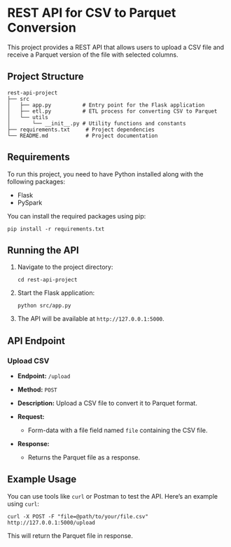 # REST API for CSV to Parquet Conversion

This project provides a REST API that allows users to upload a CSV file and receive a Parquet version of the file with selected columns.

## Project Structure

```
rest-api-project
├── src
│   ├── app.py          # Entry point for the Flask application
│   ├── etl.py          # ETL process for converting CSV to Parquet
│   └── utils
│       └── __init__.py # Utility functions and constants
├── requirements.txt     # Project dependencies
└── README.md            # Project documentation
```

## Requirements

To run this project, you need to have Python installed along with the following packages:

- Flask
- PySpark

You can install the required packages using pip:

```
pip install -r requirements.txt
```

## Running the API

1. Navigate to the project directory:

   ```
   cd rest-api-project
   ```

2. Start the Flask application:

   ```
   python src/app.py
   ```

3. The API will be available at `http://127.0.0.1:5000`.

## API Endpoint

### Upload CSV

- **Endpoint:** `/upload`
- **Method:** `POST`
- **Description:** Upload a CSV file to convert it to Parquet format.
- **Request:**
  - Form-data with a file field named `file` containing the CSV file.
  
- **Response:**
  - Returns the Parquet file as a response.

## Example Usage

You can use tools like `curl` or Postman to test the API. Here’s an example using `curl`:

```
curl -X POST -F "file=@path/to/your/file.csv" http://127.0.0.1:5000/upload
```

This will return the Parquet file in response.